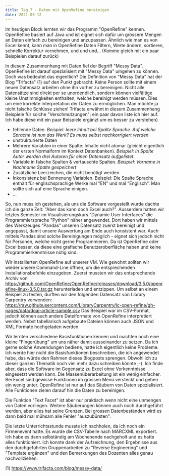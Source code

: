 ```yaml
---
title: Tag 7 - Daten mit OpenRefine bereinigen
date: 2021-05-12
---
```


Im heutigen Block lernten wir das Programm "OpenRefine" kennen. OpenRefine basiert auf Java und ist eignet sich dafür um grössere Mengen an Daten einfach zu bereinigen
und anzupassen. Ähnlich wie man es von Excel kennt, kann man in OpenRefine Daten Filtern, Werte ändern, sortieren, schnelle Korrektur vornehmen, und und und... 
(Komme gleich mit ein paar Beispielen darauf zurück)

In diesem Zusammenhang mit Daten fiel der Begriff "Messy Data". OpenRefine ist darauf spezialisiert mit "Messy Data" umgehen zu können. Doch was bedeutet das eigentlich?
Die Definition von "Messy Data" hat der Blog "Trifacta" (1) auf den Punkt gebracht: 
Keine Person sollte mit einem neuen Datensatz arbeiten ohne ihn vorher zu bereinigen. Nicht alle Datensätze sind direkt per se unordendlich, sondern können vielfältige kleine
Unstimmigkeiten enthalten, welche bereinigt werden müssen. Dies um eine korrekte Interpretation der Daten zu ermöglichen. Man möchte ja nicht falsche Schlüsse ziehen!
Trifacta erwähnt in diesem Zusammenhang Beispiele für solche "Verschmutzungen"; ein paar davon liste ich hier auf. Ich habe diese mit ein paar Beispiele ergänzt um es besser zu
verstehen)
- fehlende Daten. *Beispiel: leere Inhalt bei Spalte Sprache. Auf welche Sprache ist nun das Werk? Es muss selbst nachkorrigiert werden*
- unstrukturierte Daten
- Mehrere Variablen in einer Spalte: Inhalte nicht atomar (gleicht eigentlich der ersten Normalform im Kontext Datenbanken). *Beispiel: In Spalte Autor werden drei Autoren für einen Datensatz aufgelistet.*
- Variable in falsche Spalten & vertauschte Spalten. *Beispiel: Vorname in Nachname Spalte gespeichert*
- Zusätzliche Leerzeichen, die nicht benötigt werden
- Inkonsistenz bei Bennenung Variablen. Beispiel: Die Spalte Sprache enthält für englischsprachige Werke mal "EN" und mal "Englisch". Man sollte sich auf eine Sprache einigen.
- ...

So, nun muss ich gestehen, als uns die Software vorgestellt wurde dachte ich die ganze Zeit: "Aber das kann doch Excel auch?". 
Ausserdem hatten wir letztes Semester im Visualisierungskurs "Dynamic User Interfaces" die Programmiersprache "Python" näher angewendet. 
Dort haben wir mittels des Werkzeuges "Pandas" unseren Datensatz zuerst bereinigt und angepasst, damit unsere Auswertung am Ende auch konsistent war. Auch mittels
Pandas sind solche Bereinigungen möglich - eignet sich jedoch nicht für Personen, welche nicht gerne Programmieren. Da ist OpenRefine oder Excel besser, da diese eine
grafische Benutzeroberfläche haben und keine Programmierkenntnisse nötig sind.

Wir installierten OpenRefine auf unserer VM. Wie gewohnt sollten wir wieder unsere Command-Line öffnen, um die entsprechenden Installationsbefehle einzugeben.
Zuerst mussten wir das entsprechende Archiv von https://github.com/OpenRefine/OpenRefine/releases/download/3.5.0/openrefine-linux-3.5.0.tar.gz herunterladen und entzippen.
Um selbst an einem Beispiel zu testen, durften wir den folgenden Datensatz von Library Carpentry verwenden: https://raw.githubusercontent.com/LibraryCarpentry/lc-open-refine/gh-pages/data/doaj-article-sample.csv
Das Beispiel war im CSV-Format, jedoch können auch andere Dateiformate von OpenRefine interpretiert werden. Nebst tabellarisch aufgebaute Dateien können auch JSON und XML Formate
hochgeladen werden.

Wir lernten verschiedene Basisfunktionen kennen und machten noch eine kleine "Fingerübung" um uns näher damit ausseinander zu setzen. Da ich gerne solche Anwendungen bediene,
hatte ich eigentlich keine Probleme.
Ich werde hier nicht die Basisfunktionen beschreiben, die ich angewendet habe, das würde den Rahmen dieses Blogposts sprengen. Obwohl ich zu dieser ganzen Thematik noch
viel mehr dazu schreiben könnte ;-). Ich finde aber, dass die Software im Gegensatz zu Excel ohne Vorkenntnisse eingesetzt werden kann. Die Massenüberarbeitung
ist ein wenig einfacher. Bei Excel sind gewisse Funktionen im grossen Menü versteckt und gehen ein wenig unter. OpenRefine ist nur auf das Säubern von Daten spezialisiert. Alle 
Funktionen zielen darauf hin die Daten zu bereinigen.

Die Funktion "Text Facet" ist aber nur praktisch wenn nicht eine unmengen von Daten vorliegen. Weitere Säuberungen können auch noch durchgeführt werden, 
aber alles hat seine Grenzen. Bei grossen Datenbeständen wird es dann bald mal mühsam alle Fehler "auszubürsten".

Die  letzte Unterrichtsstunde musste ich nachholen, da ich noch ein Firmenevent hatte. Es wurde die CSV-Tabelle nach MARCXML exportiert.
Ich habe es dann selbständig am Wochenende nachgeholt und es hatte alles funktioniert. Ich konnte dank der Aufzeichnung, den Ergebnisse aus den durchgeführten Gruppenarbeiten zu
"Reverse Engineering" und "Template ergänzen" und den Bemerkungen des Dozenten alles genau nachvollziehen.



(1) https://www.trifacta.com/blog/messy-data/ 








